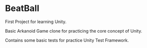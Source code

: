 # BeatBall

First Project for learning Unity.

Basic Arkanoid Game clone for practicing the core concept of Unity.

Contains some basic tests for practice Unity Test Framework.
